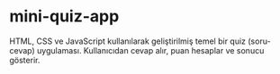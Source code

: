 ﻿# mini-quiz-app
HTML, CSS ve JavaScript kullanılarak geliştirilmiş temel bir quiz (soru-cevap) uygulaması. Kullanıcıdan cevap alır, puan hesaplar ve sonucu gösterir.
